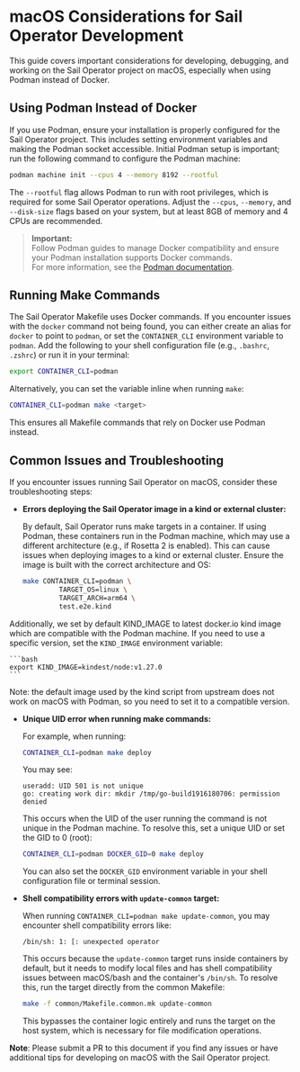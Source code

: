 # macOS Considerations for Sail Operator Development

This guide covers important considerations for developing, debugging, and working on the Sail Operator project on macOS, especially when using Podman instead of Docker.

## Using Podman Instead of Docker

If you use Podman, ensure your installation is properly configured for the Sail Operator project. This includes setting environment variables and making the Podman socket accessible. Initial Podman setup is important; run the following command to configure the Podman machine:

```bash
podman machine init --cpus 4 --memory 8192 --rootful
```

The `--rootful` flag allows Podman to run with root privileges, which is required for some Sail Operator operations. Adjust the `--cpus`, `--memory`, and `--disk-size` flags based on your system, but at least 8GB of memory and 4 CPUs are recommended.

> **Important:**  
> Follow Podman guides to manage Docker compatibility and ensure your Podman installation supports Docker commands.  
> For more information, see the [Podman documentation](https://podman-desktop.io/docs/migrating-from-docker/managing-docker-compatibility).

## Running Make Commands

The Sail Operator Makefile uses Docker commands. If you encounter issues with the `docker` command not being found, you can either create an alias for `docker` to point to `podman`, or set the `CONTAINER_CLI` environment variable to `podman`. Add the following to your shell configuration file (e.g., `.bashrc`, `.zshrc`) or run it in your terminal:

```bash
export CONTAINER_CLI=podman
```

Alternatively, you can set the variable inline when running `make`:

```bash
CONTAINER_CLI=podman make <target>
```

This ensures all Makefile commands that rely on Docker use Podman instead.

## Common Issues and Troubleshooting

If you encounter issues running Sail Operator on macOS, consider these troubleshooting steps:

- **Errors deploying the Sail Operator image in a kind or external cluster:**

    By default, Sail Operator runs make targets in a container. If using Podman, these containers run in the Podman machine, which may use a different architecture (e.g., if Rosetta 2 is enabled). This can cause issues when deploying images to a kind or external cluster. Ensure the image is built with the correct architecture and OS:

    ```bash
    make CONTAINER_CLI=podman \
             TARGET_OS=linux \
             TARGET_ARCH=arm64 \
             test.e2e.kind
    ```
Additionally, we set by default KIND_IMAGE to latest docker.io kind image which are compatible with the Podman machine. If you need to use a specific version, set the `KIND_IMAGE` environment variable:

    ```bash
    export KIND_IMAGE=kindest/node:v1.27.0
    ```
Note: the default image used by the kind script from upstream does not work on macOS with Podman, so you need to set it to a compatible version.

- **Unique UID error when running make commands:**

    For example, when running:

    ```bash
    CONTAINER_CLI=podman make deploy
    ```

    You may see:

    ```
    useradd: UID 501 is not unique
    go: creating work dir: mkdir /tmp/go-build1916180706: permission denied
    ```

    This occurs when the UID of the user running the command is not unique in the Podman machine. To resolve this, set a unique UID or set the GID to 0 (root):

    ```bash
    CONTAINER_CLI=podman DOCKER_GID=0 make deploy
    ```

    You can also set the `DOCKER_GID` environment variable in your shell configuration file or terminal session.

- **Shell compatibility errors with `update-common` target:**

    When running `CONTAINER_CLI=podman make update-common`, you may encounter shell compatibility errors like:

    ```
    /bin/sh: 1: [: unexpected operator
    ```

    This occurs because the `update-common` target runs inside containers by default, but it needs to modify local files and has shell compatibility issues between macOS/bash and the container's `/bin/sh`. To resolve this, run the target directly from the common Makefile:

    ```bash
    make -f common/Makefile.common.mk update-common
    ```

    This bypasses the container logic entirely and runs the target on the host system, which is necessary for file modification operations.

**Note**: Please submit a PR to this document if you find any issues or have additional tips for developing on macOS with the Sail Operator project.
